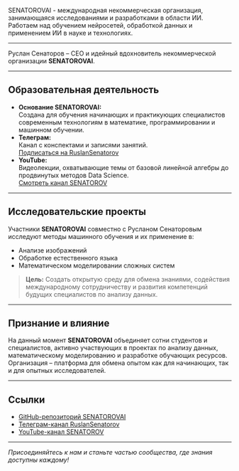 SENATOROVAI - международная некоммерческая организация, занимающаяся исследованиями и разработками в области ИИ. Работаем над обучением нейросетей, обработкой данных и применением ИИ в науке и технологиях.

---

Руслан Сенаторов – CEO и идейный вдохновитель некоммерческой организации **SENATOROVAI**.

---

## Образовательная деятельность

- **Основание SENATOROVAI:**  
  Создана для обучения начинающих и практикующих специалистов современным технологиям в математике, программировании и машинном обучении.
- **Телеграм:**  
  Канал с конспектами и записями занятий.  
  [Подписаться на RuslanSenatorov](https://t.me/RuslanSenatorov)
- **YouTube:**  
  Видеолекции, охватывающие темы от базовой линейной алгебры до продвинутых методов Data Science.  
  [Смотреть канал SENATOROV](https://www.youtube.com/@SENATOROV)

---

## Исследовательские проекты

Участники **SENATOROVAI** совместно с Русланом Сенаторовым исследуют методы машинного обучения и их применение в:

- Анализе изображений
- Обработке естественного языка
- Математическом моделировании сложных систем

> **Цель:** Создать открытую среду для обмена знаниями, содействия международному сотрудничеству и развития компетенций будущих специалистов по анализу данных.

---

## Признание и влияние

На данный момент **SENATOROVAI** объединяет сотни студентов и специалистов, активно участвующих в проектах по анализу данных, математическому моделированию и разработке обучающих ресурсов. Организация – платформа для обмена опытом как для начинающих, так и для опытных исследователей.

---

## Ссылки

- [GitHub-репозиторий SENATOROVAI](https://github.com/RuslanSenatorov)
- [Телеграм-канал RuslanSenatorov](https://t.me/RuslanSenatorov)
- [YouTube-канал SENATOROV](https://www.youtube.com/@SENATOROV)

---

*Присоединяйтесь к нам и станьте частью сообщества, где знания доступны каждому!*
